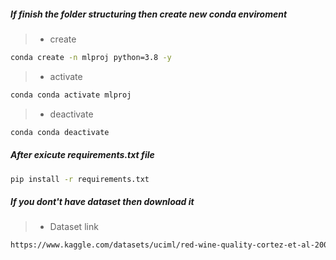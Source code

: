 ##### If finish the folder structuring then create new conda enviroment

>- create 

```bash
conda create -n mlproj python=3.8 -y
```

>- activate 

```bash
conda conda activate mlproj
```

>- deactivate

```bash
conda conda deactivate
```

##### After exicute requirements.txt file
```bash
pip install -r requirements.txt
```
##### If you dont't have dataset then download it
>- Dataset link 
```bash
https://www.kaggle.com/datasets/uciml/red-wine-quality-cortez-et-al-2009/data
```